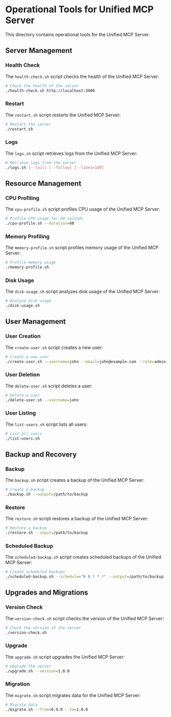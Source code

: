 # Operational Tools for Unified MCP Server

This directory contains operational tools for the Unified MCP Server.

## Server Management

### Health Check

The `health-check.sh` script checks the health of the Unified MCP Server:

```bash
# Check the health of the server
./health-check.sh http://localhost:3000
```

### Restart

The `restart.sh` script restarts the Unified MCP Server:

```bash
# Restart the server
./restart.sh
```

### Logs

The `logs.sh` script retrieves logs from the Unified MCP Server:

```bash
# Retrieve logs from the server
./logs.sh [--tail] [--follow] [--lines=100]
```

## Resource Management

### CPU Profiling

The `cpu-profile.sh` script profiles CPU usage of the Unified MCP Server:

```bash
# Profile CPU usage for 60 seconds
./cpu-profile.sh --duration=60
```

### Memory Profiling

The `memory-profile.sh` script profiles memory usage of the Unified MCP Server:

```bash
# Profile memory usage
./memory-profile.sh
```

### Disk Usage

The `disk-usage.sh` script analyzes disk usage of the Unified MCP Server:

```bash
# Analyze disk usage
./disk-usage.sh
```

## User Management

### User Creation

The `create-user.sh` script creates a new user:

```bash
# Create a new user
./create-user.sh --username=john --email=john@example.com --role=admin
```

### User Deletion

The `delete-user.sh` script deletes a user:

```bash
# Delete a user
./delete-user.sh --username=john
```

### User Listing

The `list-users.sh` script lists all users:

```bash
# List all users
./list-users.sh
```

## Backup and Recovery

### Backup

The `backup.sh` script creates a backup of the Unified MCP Server:

```bash
# Create a backup
./backup.sh --output=/path/to/backup
```

### Restore

The `restore.sh` script restores a backup of the Unified MCP Server:

```bash
# Restore a backup
./restore.sh --input=/path/to/backup
```

### Scheduled Backup

The `scheduled-backup.sh` script creates scheduled backups of the Unified MCP Server:

```bash
# Create scheduled backups
./scheduled-backup.sh --schedule="0 0 * * *" --output=/path/to/backup
```

## Upgrades and Migrations

### Version Check

The `version-check.sh` script checks the version of the Unified MCP Server:

```bash
# Check the version of the server
./version-check.sh
```

### Upgrade

The `upgrade.sh` script upgrades the Unified MCP Server:

```bash
# Upgrade the server
./upgrade.sh --version=1.0.0
```

### Migration

The `migrate.sh` script migrates data for the Unified MCP Server:

```bash
# Migrate data
./migrate.sh --from=0.9.0 --to=1.0.0
```

